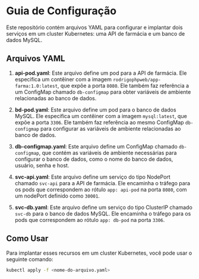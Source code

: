 # Guia de Configuração

Este repositório contém arquivos YAML para configurar e implantar dois serviços em um cluster Kubernetes: uma API de farmácia e um banco de dados MySQL.

## Arquivos YAML

1. **api-pod.yaml**: Este arquivo define um pod para a API de farmácia. Ele especifica um contêiner com a imagem `rodrigophpweb/app-farma:1.0:latest`, que expõe a porta `8080`. Ele também faz referência a um ConfigMap chamado `db-configmap` para obter variáveis de ambiente relacionadas ao banco de dados.

2. **bd-pod.yaml**: Este arquivo define um pod para o banco de dados MySQL. Ele especifica um contêiner com a imagem `mysql:latest`, que expõe a porta `3306`. Ele também faz referência ao mesmo ConfigMap `db-configmap` para configurar as variáveis de ambiente relacionadas ao banco de dados.

3. **db-configmap.yaml**: Este arquivo define um ConfigMap chamado `db-configmap`, que contém as variáveis de ambiente necessárias para configurar o banco de dados, como o nome do banco de dados, usuário, senha e host.

4. **svc-api.yaml**: Este arquivo define um serviço do tipo NodePort chamado `svc-api` para a API de farmácia. Ele encaminha o tráfego para os pods que correspondem ao rótulo `app: api-pod` na porta `8080`, com um nodePort definido como `30001`.

5. **svc-db.yaml**: Este arquivo define um serviço do tipo ClusterIP chamado `svc-db` para o banco de dados MySQL. Ele encaminha o tráfego para os pods que correspondem ao rótulo `app: db-pod` na porta `3306`.

## Como Usar

Para implantar esses recursos em um cluster Kubernetes, você pode usar o seguinte comando:

```bash
kubectl apply -f <nome-do-arquivo.yaml>
